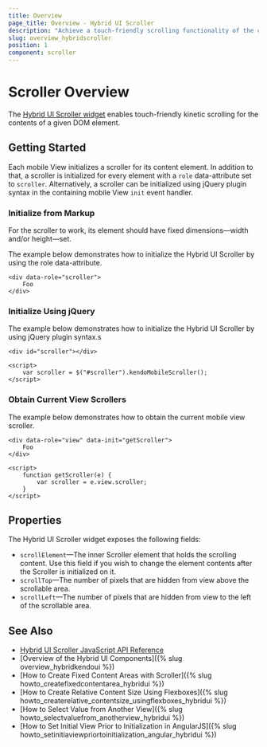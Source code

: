 ```yaml
---
title: Overview
page_title: Overview - Hybrid UI Scroller
description: "Achieve a touch-friendly scrolling functionality of the contents of a given DOM element by using the hybrid Kendo UI Scroller widget."
slug: overview_hybridscroller
position: 1
component: scroller
---
```


# Scroller Overview

The [Hybrid UI Scroller widget](https://demos.telerik.com/kendo-ui/m/index#scroller/index) enables touch-friendly kinetic scrolling for the contents of a given DOM element.

## Getting Started

Each mobile View initializes a scroller for its content element. In addition to that, a scroller is initialized for every element with a `role` data-attribute set to `scroller`. Alternatively, a scroller can be initialized using jQuery plugin syntax in the containing mobile View `init` event handler.

### Initialize from Markup

For the scroller to work, its element should have fixed dimensions&mdash;width and/or height&mdash;set.

The example below demonstrates how to initialize the Hybrid UI Scroller by using the role data-attribute.



    <div data-role="scroller">
        Foo
    </div>

### Initialize Using jQuery

The example below demonstrates how to initialize the Hybrid UI Scroller by using jQuery plugin syntax.s



    <div id="scroller"></div>

    <script>
        var scroller = $("#scroller").kendoMobileScroller();
    </script>

### Obtain Current View Scrollers

The example below demonstrates how to obtain the current mobile view scroller.



    <div data-role="view" data-init="getScroller">
        Foo
    </div>

    <script>
        function getScroller(e) {
            var scroller = e.view.scroller;
        }
    </script>

## Properties

The Hybrid UI Scroller widget exposes the following fields:

*   `scrollElement`&mdash;The inner Scroller element that holds the scrolling content. Use this field if you wish to change the element contents after the Scroller is initialized on it.
*   `scrollTop`&mdash;The number of pixels that are hidden from view above the scrollable area.
*   `scrollLeft`&mdash;The number of pixels that are hidden from view to the left of the scrollable area.

## See Also

* [Hybrid UI Scroller JavaScript API Reference](/api/javascript/mobile/ui/scroller)
* [Overview of the Hybrid UI Components]({% slug overview_hybridkendoui %})
* [How to Create Fixed Content Areas with Scroller]({% slug howto_createfixedcontentarea_hybridui %})
* [How to Create Relative Content Size Using Flexboxes]({% slug howto_createrelative_contentsize_usingflexboxes_hybridui %})
* [How to Select Value from Another View]({% slug howto_selectvaluefrom_anotherview_hybridui %})
* [How to Set Initial View Prior to Initialization in AngularJS]({% slug howto_setinitiaviewpriortoinitialization_angular_hybridui %})
